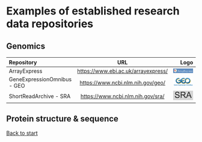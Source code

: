 # Examples of established research data repositories

## Genomics

| Repository                  |                 URL                 | Logo |
| :-------------------------- | :---------------------------------: | ---: |
| ArrayExpress                | <https://www.ebi.ac.uk/arrayexpress/> | !["ArrayExpress"](images/arrayexpress.png?raw=true) |
| GeneExpressionOmnibus - GEO |  <https://www.ncbi.nlm.nih.gov/geo/>  | !["GEO"](images/geo.png?raw=true) |
| ShortReadArchive - SRA      |  <https://www.ncbi.nlm.nih.gov/sra/>  | !["SRA"](images/sra.png?raw=true) |

## Protein structure & sequence

[Back to start](README.md)
